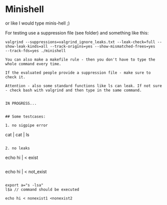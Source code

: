 # Minishell

or like I would type minis-hell ;)

For testing use a suppression file (see folder) and something like this:
```
valgrind --suppressions=valgrind_ignore_leaks.txt --leak-check=full --show-leak-kinds=all --track-origins=yes --show-mismatched-frees=yes	--track-fds=yes ./minishell

You can also make a makefile rule - then you don't have to type the whole command every time.

If the evaluated people provide a suppression file - make sure to check it.

Attention - also some standard functions like ls can leak. If not sure - check bash with valgrind and then type in the same command.


IN PROGRESS...


## Some testcases:

1. no sigpipe error
```
cat | cat | ls
```

2. no leaks
```
echo hi | < exist
```
```
echo hi | < not_exist
```

export a="s -lsa"
l$a // command should be executed

echo hi < nonexist1 <nonexist2
